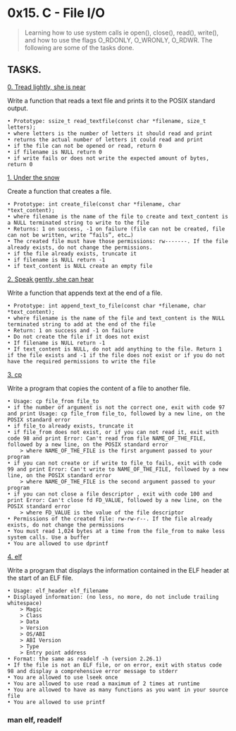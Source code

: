 # 0x15. C - File I/O

> Learning how to use system calls ie open(), close(), read(), write(), and how to use the flags O_RDONLY, O_WRONLY, O_RDWR.
> The following are some of the tasks done.

## TASKS.

[0. Tread lightly, she is near](0-read_textfile.c)

Write a function that reads a text file and prints it to the POSIX standard output.

	• Prototype: ssize_t read_textfile(const char *filename, size_t letters);
	• where letters is the number of letters it should read and print
	• returns the actual number of letters it could read and print
	• if the file can not be opened or read, return 0
	• if filename is NULL return 0
	• if write fails or does not write the expected amount of bytes, return 0

[1. Under the snow](1-create_file.c)

Create a function that creates a file.

	• Prototype: int create_file(const char *filename, char *text_content);
	• where filename is the name of the file to create and text_content is a NULL terminated string to write to the file
	• Returns: 1 on success, -1 on failure (file can not be created, file can not be written, write “fails”, etc…)
	• The created file must have those permissions: rw-------. If the file already exists, do not change the permissions.
	• if the file already exists, truncate it
	• if filename is NULL return -1
	• if text_content is NULL create an empty file

[2. Speak gently, she can hear](2-append_text_to_file.c)

Write a function that appends text at the end of a file.

	• Prototype: int append_text_to_file(const char *filename, char *text_content);
	• where filename is the name of the file and text_content is the NULL terminated string to add at the end of the file
	• Return: 1 on success and -1 on failure
	• Do not create the file if it does not exist
	• If filename is NULL return -1
	• If text_content is NULL, do not add anything to the file. Return 1 if the file exists and -1 if the file does not exist or if you do not have the required permissions to write the file

[3. cp](3-cp.c)

Write a program that copies the content of a file to another file.

	• Usage: cp file_from file_to
	• if the number of argument is not the correct one, exit with code 97 and print Usage: cp file_from file_to, followed by a new line, on the POSIX standard error
	• if file_to already exists, truncate it
	• if file_from does not exist, or if you can not read it, exit with code 98 and print Error: Can't read from file NAME_OF_THE_FILE, followed by a new line, on the POSIX standard error
		> where NAME_OF_THE_FILE is the first argument passed to your program
	• if you can not create or if write to file_to fails, exit with code 99 and print Error: Can't write to NAME_OF_THE_FILE, followed by a new line, on the POSIX standard error
		> where NAME_OF_THE_FILE is the second argument passed to your program
	• if you can not close a file descriptor , exit with code 100 and print Error: Can't close fd FD_VALUE, followed by a new line, on the POSIX standard error
		> where FD_VALUE is the value of the file descriptor
	• Permissions of the created file: rw-rw-r--. If the file already exists, do not change the permissions
	• You must read 1,024 bytes at a time from the file_from to make less system calls. Use a buffer
	• You are allowed to use dprintf

[4. elf](100-elf_header.c)

Write a program that displays the information contained in the ELF header at the start of an ELF file.

	• Usage: elf_header elf_filename
	• Displayed information: (no less, no more, do not include trailing whitespace)
		> Magic
		> Class
		> Data
		> Version
		> OS/ABI
		> ABI Version
		> Type
		> Entry point address
	• Format: the same as readelf -h (version 2.26.1)
	• If the file is not an ELF file, or on error, exit with status code 98 and display a comprehensive error message to stderr
	• You are allowed to use lseek once
	• You are allowed to use read a maximum of 2 times at runtime
	• You are allowed to have as many functions as you want in your source file
	• You are allowed to use printf
### man elf, readelf
